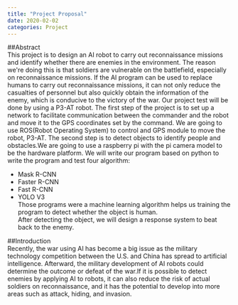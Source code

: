 ```yaml
---
title: "Project Proposal"
date: 2020-02-02  
categories: Project
--- 
```


##Abstract    
This project is to design an AI robot to carry out reconnaissance missions and identify whether there are enemies in the environment. The reason we're doing this is that soldiers are vulnerable on the battlefield, especially on reconnaissance missions. If the AI program can be used to replace humans to carry out reconnaissance missions, it can not only reduce the casualties of personnel but also quickly obtain the information of the enemy, which is conducive to the victory of the war. 
Our project test will be done by using a P3-AT robot. The first step of the project is to set up a network to facilitate communication between the commander and the robot and move it to the GPS coordinates set by the command. We are going to use ROS(Robot Operating System) to control and GPS module to move the robot, P3-AT. The second step is to detect objects to identify people and obstacles.We are going to use a raspberry pi with the pi camera model to be the hardware platform. We will write our program based on python to write the program and test four algorithm:   
  - Mask R-CNN  
 - Faster R-CNN  
 - Fast R-CNN  
 - YOLO V3  
Those programs were a machine learning algorithm helps us training the program to detect whether the object is human.  
After detecting the object, we will design a response system to beat back to the enemy.  

##Introduction  
Recently, the war using AI has become a big issue as the military technology competition between the U.S. and China has spread to artificial intelligence. Afterward, the military development of AI robots could determine the outcome or defeat of the war.If it is possible to detect enemies by applying AI to robots, it can also reduce the risk of actual soldiers on reconnaissance, and it has the potential to develop into more areas such as attack, hiding, and invasion.

